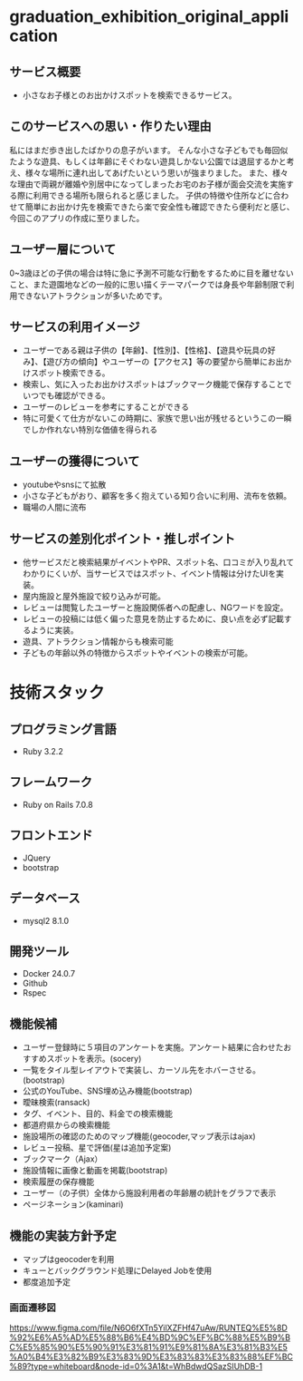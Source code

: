 # graduation_exhibition_original_application

## サービス概要
- 小さなお子様とのお出かけスポットを検索できるサービス。

## このサービスへの思い・作りたい理由
私にはまだ歩き出したばかりの息子がいます。
そんな小さな子どもでも毎回似たような遊具、もしくは年齢にそぐわない遊具しかない公園では退屈するかと考え、様々な場所に連れ出してあげたいという思いが強まりました。
また、様々な理由で両親が離婚や別居中になってしまったお宅のお子様が面会交流を実施する際に利用できる場所も限られると感じました。
子供の特徴や住所などに合わせて簡単にお出かけ先を検索できたら楽で安全性も確認できたら便利だと感じ、今回このアプリの作成に至りました。

## ユーザー層について
0~3歳ほどの子供の場合は特に急に予測不可能な行動をするために目を離せないこと、また遊園地などの一般的に思い描くテーマパークでは身長や年齢制限で利用できないアトラクションが多いためです。

## サービスの利用イメージ
- ユーザーである親は子供の【年齢】、【性別】、【性格】、【遊具や玩具の好み】、【遊び方の傾向】やユーザーの【アクセス】等の要望から簡単にお出かけスポット検索できる。
- 検索し、気に入ったお出かけスポットはブックマーク機能で保存することでいつでも確認ができる。
- ユーザーのレビューを参考にすることができる
- 特に可愛くて仕方がないこの時期に、家族で思い出が残せるというこの一瞬でしか作れない特別な価値を得られる

## ユーザーの獲得について
- youtubeやsnsにて拡散
- 小さな子どもがおり、顧客を多く抱えている知り合いに利用、流布を依頼。
- 職場の人間に流布

## サービスの差別化ポイント・推しポイント
- 他サービスだと検索結果がイベントやPR、スポット名、口コミが入り乱れてわかりにくいが、当サービスではスポット、イベント情報は分けたUIを実装。
- 屋内施設と屋外施設で絞り込みが可能。
- レビューは閲覧したユーザーと施設関係者への配慮し、NGワードを設定。
- レビューの投稿には低く偏った意見を防止するために、良い点を必ず記載するように実装。
- 遊具、アトラクション情報からも検索可能
- 子どもの年齢以外の特徴からスポットやイベントの検索が可能。

# 技術スタック

## プログラミング言語　
- Ruby 3.2.2

## フレームワーク
- Ruby on Rails 7.0.8

## フロントエンド
- JQuery
- bootstrap

## データベース
- mysql2 8.1.0

## 開発ツール
- Docker 24.0.7
- Github
- Rspec


## 機能候補
- ユーザー登録時に５項目のアンケートを実施。アンケート結果に合わせたおすすめスポットを表示。(socery)
- 一覧をタイル型レイアウトで実装し、カーソル先をホバーさせる。(bootstrap)
- 公式のYouTube、SNS埋め込み機能(bootstrap)
- 曖昧検索(ransack)
- タグ、イベント、目的、料金での検索機能
- 都道府県からの検索機能
- 施設場所の確認のためのマップ機能(geocoder,マップ表示はajax)
- レビュー投稿、星で評価(星は追加予定案)
- ブックマーク（Ajax）
- 施設情報に画像と動画を掲載(bootstrap)
- 検索履歴の保存機能
- ユーザー（の子供）全体から施設利用者の年齢層の統計をグラフで表示
- ページネーション(kaminari)

## 機能の実装方針予定
- マップはgeocoderを利用
- キューとバックグラウンド処理にDelayed Jobを使用
- 都度追加予定

### 画面遷移図
https://www.figma.com/file/N6O6fXTn5YilXZFHf47uAw/RUNTEQ%E5%8D%92%E6%A5%AD%E5%88%B6%E4%BD%9C%EF%BC%88%E5%B9%BC%E5%85%90%E5%90%91%E3%81%91%E9%81%8A%E3%81%B3%E5%A0%B4%E3%82%B9%E3%83%9D%E3%83%83%E3%83%88%EF%BC%89?type=whiteboard&node-id=0%3A1&t=WhBdwdQSazSIUhDB-1
